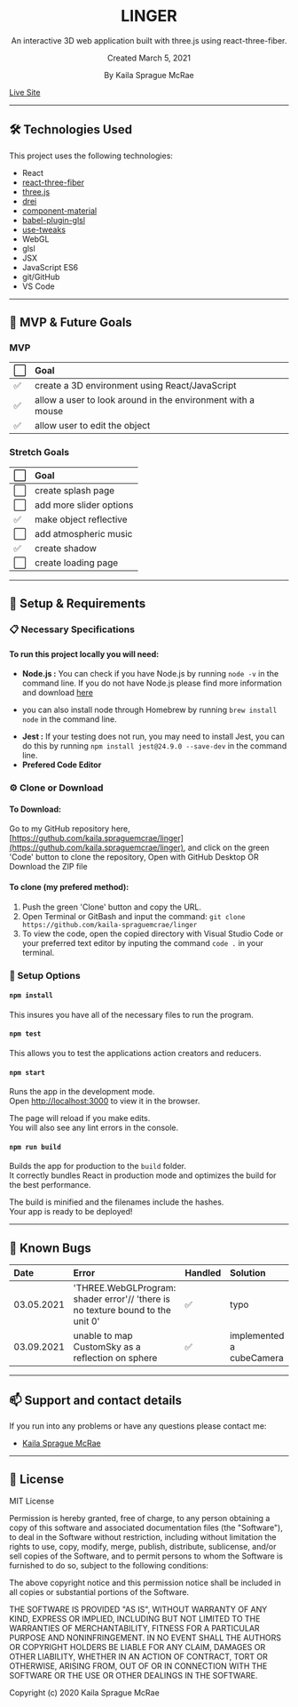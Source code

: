<br>
<h1 align = "center">
  <b>LINGER</b>
</h1>

<p align = "center">
  An interactive 3D web application built with three.js using react-three-fiber.
</p>

<p align = "center"> 
  Created March 5, 2021 
</p>

<p align = "center">
  By Kaila Sprague McRae
</p>

<a align = "center" href="https://kaila-spraguemcrae.github.io/linger/">Live Site</a>

--------------------

## 🛠️ Technologies Used

This project uses the following technologies:

- React
- [react-three-fiber](https://github.com/pmndrs/react-three-fiber)
- [three.js](https://threejs.org/)
- [drei](https://github.com/pmndrs/drei)
- [component-material](https://github.com/pmndrs/component-material)
- [babel-plugin-glsl](https://github.com/onnovisser/babel-plugin-glsl)
- [use-tweaks](https://github.com/pmndrs/use-tweaks)
- WebGL
- glsl
- JSX
- JavaScript ES6
- git/GitHub
- VS Code

-------------------

## 📓 MVP & Future Goals

### MVP
| ⬜️ | Goal | 
| :------------- | :------------- | 
| ✅ | create a 3D environment using React/JavaScript |
| ✅ | allow a user to look around in the environment with a mouse |
| ✅ | allow user to edit the object |

### Stretch Goals
| ⬜️ | Goal | 
| :------------- | :------------- | 
| ⬜️ | create splash page |
| ⬜️ | add more slider options |
| ✅ | make object reflective |
| ⬜️ | add atmospheric music |
| ✅ | create shadow  |
| ⬜️ | create loading page |

-------------------

## 🔧 Setup & Requirements

### 📋 Necessary Specifications

#### To run this project locally you will need:

- **Node.js :** You can check if you have Node.js by running `node -v` in the command line. If you do not have Node.js please find more information and download [here](https://nodejs.org/en/)
* you can also install node through Homebrew by running `brew install node` in the command line.
- **Jest :** If your testing does not run, you may need to install Jest, you can do this by running `npm install jest@24.9.0 --save-dev` in the command line.
- **Prefered Code Editor**

### ⚙️ Clone or Download

#### To Download:

Go to my GitHub repository here, [https://guthub.com/kaila.spraguemcrae/linger](https://guthub.com/kaila.spraguemcrae/linger), and click on the green 'Code' button to clone the repository, Open with GitHub Desktop OR Download the ZIP file

#### To clone (my prefered method):

1. Push the green 'Clone' button and copy the URL.
2. Open Terminal or GitBash and input the command: `git clone https://github.com/kaila-spraguemcrae/linger`
3. To view the code, open the copied directory with Visual Studio Code or your preferred text editor by inputing the command `code .` in your terminal.

### 🧰  Setup Options

#### `npm install` 

This insures you have all of the necessary files to run the program.

#### `npm test`

This allows you to test the applications action creators and reducers.

#### `npm start`

Runs the app in the development mode.\
Open [http://localhost:3000](http://localhost:3000) to view it in the browser.

The page will reload if you make edits.\
You will also see any lint errors in the console.

#### `npm run build`

Builds the app for production to the `build` folder.\
It correctly bundles React in production mode and optimizes the build for the best performance.

The build is minified and the filenames include the hashes.\
Your app is ready to be deployed!

--------------------------

## 🐛 Known Bugs

| Date | Error | Handled | Solution |
| :------------- | :------------- | :------------- | :------------- |
| 03.05.2021 | 'THREE.WebGLProgram: shader error'// 'there is no texture bound to the unit 0' | ✅ | typo |
| 03.09.2021 | unable to map CustomSky as a reflection on sphere | ✅  | implemented a cubeCamera |

-------------------

## 📫 Support and contact details

If you run into any problems or have any questions please contact me:
- [Kaila Sprague McRae](mailto:kaila.sprague@icloud.com)

-------------------

## 📘 License

MIT License

Permission is hereby granted, free of charge, to any person obtaining a copy
of this software and associated documentation files (the "Software"), to deal
in the Software without restriction, including without limitation the rights
to use, copy, modify, merge, publish, distribute, sublicense, and/or sell
copies of the Software, and to permit persons to whom the Software is
furnished to do so, subject to the following conditions:

The above copyright notice and this permission notice shall be included in all
copies or substantial portions of the Software.

THE SOFTWARE IS PROVIDED "AS IS", WITHOUT WARRANTY OF ANY KIND, EXPRESS OR
IMPLIED, INCLUDING BUT NOT LIMITED TO THE WARRANTIES OF MERCHANTABILITY,
FITNESS FOR A PARTICULAR PURPOSE AND NONINFRINGEMENT. IN NO EVENT SHALL THE
AUTHORS OR COPYRIGHT HOLDERS BE LIABLE FOR ANY CLAIM, DAMAGES OR OTHER
LIABILITY, WHETHER IN AN ACTION OF CONTRACT, TORT OR OTHERWISE, ARISING FROM,
OUT OF OR IN CONNECTION WITH THE SOFTWARE OR THE USE OR OTHER DEALINGS IN THE
SOFTWARE.

Copyright (c) 2020 Kaila Sprague McRae